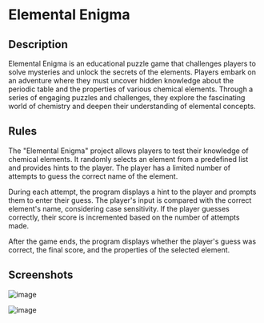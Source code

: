 <h1>Elemental Enigma</h1>
<h2>Description</h2>
Elemental Enigma is an educational puzzle game that challenges players to solve mysteries and unlock the secrets of the elements. Players embark on an adventure where they must uncover hidden knowledge about the periodic table and the properties of various chemical elements. Through a series of engaging puzzles and challenges, they explore the fascinating world of chemistry and deepen their understanding of elemental concepts.
<h2>Rules</h2>
The "Elemental Enigma" project allows players to test their knowledge of chemical elements. It randomly selects an element from a predefined list and provides hints to the player. The player has a limited number of attempts to guess the correct name of the element.

During each attempt, the program displays a hint to the player and prompts them to enter their guess. The player's input is compared with the correct element's name, considering case sensitivity. If the player guesses correctly, their score is incremented based on the number of attempts made.

After the game ends, the program displays whether the player's guess was correct, the final score, and the properties of the selected element.
<h2>Screenshots</h2>

![image](https://github.com/Nikita06211/Dev-Geeks/assets/120494269/49b42919-2505-4eeb-ad38-b51e8971bcd5)

![image](https://github.com/Nikita06211/Dev-Geeks/assets/120494269/fde02e1a-460d-4fbe-879e-7f721135104c)


